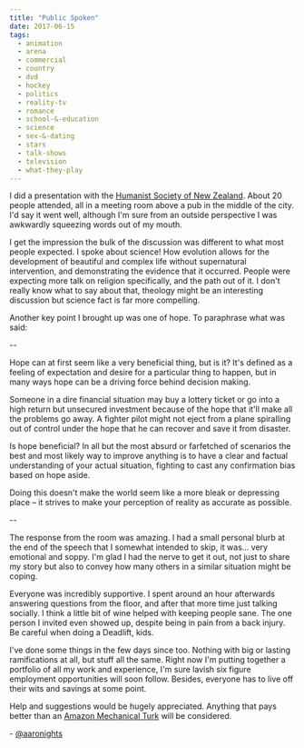 ```yaml
---
title: "Public Spoken"
date: 2017-06-15
tags:
  - animation
  - arena
  - commercial
  - country
  - dvd
  - hockey
  - politics
  - reality-tv
  - romance
  - school-&-education
  - science
  - sex-&-dating
  - stars
  - talk-shows
  - television
  - what-they-play
---
```


I did a presentation with the [Humanist Society of New Zealand](https://humanist.nz/). About 20 people attended, all in a meeting room above a pub in the middle of the city. I'd say it went well, although I'm sure from an outside perspective I was awkwardly squeezing words out of my mouth.

I get the impression the bulk of the discussion was different to what most people expected. I spoke about science! How evolution allows for the development of beautiful and complex life without supernatural intervention, and demonstrating the evidence that it occurred. People were expecting more talk on religion specifically, and the path out of it. I don't really know what to say about that, theology might be an interesting discussion but science fact is far more compelling.

Another key point I brought up was one of hope. To paraphrase what was said:

--

Hope can at first seem like a very beneficial thing, but is it? It's defined as a feeling of expectation and desire for a particular thing to happen, but in many ways hope can be a driving force behind decision making.

Someone in a dire financial situation may buy a lottery ticket or go into a high return but unsecured investment because of the hope that it'll make all the problems go away. A fighter pilot might not eject from a plane spiralling out of control under the hope that he can recover and save it from disaster.

Is hope beneficial? In all but the most absurd or farfetched of scenarios the best and most likely way to improve anything is to have a clear and factual understanding of your actual situation, fighting to cast any confirmation bias based on hope aside.

Doing this doesn't make the world seem like a more bleak or depressing place – it strives to make your perception of reality as accurate as possible.

--

The response from the room was amazing. I had a small personal blurb at the end of the speech that I somewhat intended to skip, it was… very emotional and soppy. I'm glad I had the nerve to get it out, not just to share my story but also to convey how many others in a similar situation might be coping.

Everyone was incredibly supportive. I spent around an hour afterwards answering questions from the floor, and after that more time just talking socially. I think a little bit of wine helped with keeping people sane. The one person I invited even showed up, despite being in pain from a back injury. Be careful when doing a Deadlift, kids.

I've done some things in the few days since too. Nothing with big or lasting ramifications at all, but stuff all the same. Right now I'm putting together a portfolio of all my work and experience, I'm sure lavish six figure employment opportunities will soon follow. Besides, everyone has to live off their wits and savings at some point.

Help and suggestions would be hugely appreciated. Anything that pays better than an [Amazon Mechanical Turk](https://www.mturk.com/mturk/welcome) will be considered.

\- [@aaronights](http://twitter.com/aaronights)
